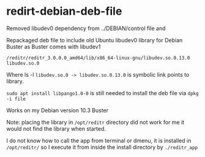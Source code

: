 # redirt-debian-deb-file

Removed libudev0 dependency from ../DEBIAN/control file and

Repackaged deb file to include old Ubuntu libudev0 library for Debian Buster as Buster comes with libudev1

`/reditr/reditr_3.0.0.0_amd64/lib/x86_64-linux-gnu/libudev.so.0.13.0 libudev.so.0`

Where ls -l `libudev.so.0 -> libudev.so.0.13.0` is symbolic link points to library.

`sudo apt install libpango1.0-0` is still needed to install the deb file via `dpkg -i file`

Works on my Debian version 10.3 Buster

Note: placing the library in `/opt/reditr` directory did not work for me it would not find the library when started.

I do not know how to call the app from terminal or dmenu, it is installed in `/opt/reditr/` so I execute it from inside the install directory by `./reditr_app`
